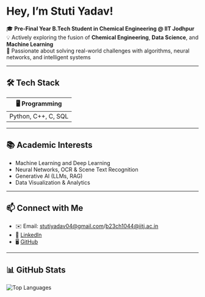 #  Hey, I’m Stuti Yadav! 

🎓 **Pre-Final Year B.Tech Student in Chemical Engineering @ IIT Jodhpur**  
💡 Actively exploring the fusion of **Chemical Engineering**, **Data Science**, and **Machine Learning**  
🚀 Passionate about solving real-world challenges with algorithms, neural networks, and intelligent systems  

---

## 🛠️ Tech Stack

| 🖥️ Programming |
|---------------|
| Python, C++, C, SQL |

---

## 📚 Academic Interests

- Machine Learning and Deep Learning  
- Neural Networks, OCR & Scene Text Recognition  
- Generative AI (LLMs, RAG)  
- Data Visualization & Analytics

---

## 📫 Connect with Me

- ✉️ Email: [stutiyadav04@gmail.com](mailto:stutiyadav04@gmail.com)/[b23ch1044@iitj.ac.in](mailto:b23ch1044@iitj.ac.in)
- 🔗 [LinkedIn](https://www.linkedin.com/in/stuti-yadav-3a6bb3311/)  
- 🖥️ [GitHub](https://github.com/StutiYadav4)

---

## 📊 GitHub Stats

![Top Languages](https://github-readme-stats.vercel.app/api/top-langs/?username=StutiYadav4&layout=compact&theme=tokyonight)
